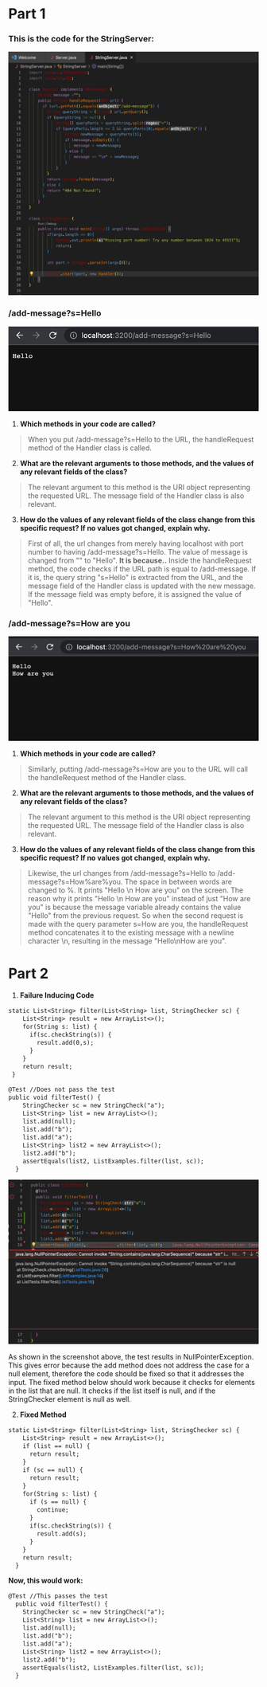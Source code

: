 # Part 1

### This is the code for the StringServer: 
![StringServer](StringServer.png)

### /add-message?s=Hello
![Hello](helloadd.png)

1. **Which methods in your code are called?**

> When you put /add-message?s=Hello to the URL, the handleRequest method of the Handler class is called.  

2. **What are the relevant arguments to those methods, and the values of any relevant fields of the class?**

> The relevant argument to this method is the URI object representing the requested URL. The message field of the Handler class is also relevant. 

3. **How do the values of any relevant fields of the class change from this specific request? If no values got changed, explain why.**

> First of all, the url changes from merely having localhost with port number to having /add-message?s=Hello. The value of message is changed from "" to "Hello". **It is because..** Inside the handleRequest method, the code checks if the URL path is equal to /add-message. If it is, the query string "s=Hello" is extracted from the URL, and the message field of the Handler class is updated with the new message. If the message field was empty before, it is assigned the value of "Hello". 

### /add-message?s=How are you
![How are you](howareyouadd.png)

1. **Which methods in your code are called?**

> Similarly, putting /add-message?s=How are you to the URL will call the handleRequest method of the Handler class. 

2. **What are the relevant arguments to those methods, and the values of any relevant fields of the class?**

> The relevant argument to this method is the URI object representing the requested URL. The message field of the Handler class is also relevant. 

3. **How do the values of any relevant fields of the class change from this specific request? If no values got changed, explain why.**

> Likewise, the url changes from /add-message?s=Hello to /add-message?s=How%are%you. The space in between words are changed to %. It prints "Hello \n How are you" on the screen. The reason why it prints "Hello \n How are you" instead of just "How are you" is because the message variable already contains the value "Hello" from the previous request. So when the second request is made with the query parameter s=How are you, the handleRequest method concatenates it to the existing message with a newline character \n, resulting in the message "Hello\nHow are you".

# Part 2

1. **Failure Inducing Code**

```
static List<String> filter(List<String> list, StringChecker sc) {
    List<String> result = new ArrayList<>();
    for(String s: list) {
      if(sc.checkString(s)) {
        result.add(0,s);
      }
    }
    return result;
 }
```

```
@Test //Does not pass the test
public void filterTest() {
    StringChecker sc = new StringCheck("a");
    List<String> list = new ArrayList<>();
    list.add(null);
    list.add("b");
    list.add("a");
    List<String> list2 = new ArrayList<>();
    list2.add("b");
    assertEquals(list2, ListExamples.filter(list, sc));
  }
```

![symptom](symptom.png)

As shown in the screenshot above, the test results in NullPointerException. This gives error because the add method does not address the case for a null element, therefore the code should be fixed so that it addresses the input. The fixed method below should work because it checks for elements in the list that are null. It checks if the list itself is null, and if the StringChecker element is null as well. 

2. **Fixed Method**

```
static List<String> filter(List<String> list, StringChecker sc) {
    List<String> result = new ArrayList<>();
    if (list == null) {
      return result;
    }
    if (sc == null) {
      return result;
    }
    for(String s: list) {
      if (s == null) {
        continue;
      }
      if(sc.checkString(s)) {
        result.add(s);
      }
    }
    return result;
  }
```

**Now, this would work:**
```
@Test //This passes the test
  public void filterTest() {
    StringChecker sc = new StringCheck("a");
    List<String> list = new ArrayList<>();
    list.add(null);
    list.add("b");
    list.add("a");
    List<String> list2 = new ArrayList<>();
    list2.add("b");
    assertEquals(list2, ListExamples.filter(list, sc));
  }
```




